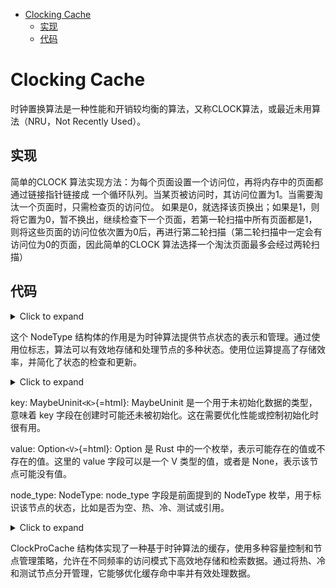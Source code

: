 -   [Clocking Cache](#clocking-cache)
    -   [实现](#实现)
    -   [代码](#代码)

# Clocking Cache

时钟置换算法是一种性能和开销较均衡的算法，又称CLOCK算法，或最近未用算法（NRU，Not
Recently Used）。

## 实现

简单的CLOCK
算法实现方法：为每个页面设置一个访问位，再将内存中的页面都通过链接指针链接成
一个循环队列。当某页被访问时，其访问位置为1。当需要淘汰一个页面时，只需检查页的访问位。
如果是0，就选择该页换出；如果是1，则将它置为0，暂不换出，继续检查下一个页面，若第一轮扫描中所有页面都是1，则将这些页面的访问位依次置为0后，再进行第二轮扫描（第二轮扫描中一定会有访问位为0的页面，因此简单的CLOCK
算法选择一个淘汰页面最多会经过两轮扫描）

## 代码

<details><summary>Click to expand</summary>

``` rs
    struct NodeType: u8 {
        const EMPTY     = 0b00001;
        const HOT       = 0b00010;
        const COLD      = 0b00100;
        const TEST      = 0b01000;
        const MASK      = Self::EMPTY.bits() | Self::HOT.bits() | Self::COLD.bits() | Self::TEST.bits();
        const REFERENCE = 0b10000;
    }
```

</details>

这个 NodeType
结构体的作用是为时钟算法提供节点状态的表示和管理。通过使用位标志，算法可以有效地存储和处理节点的多种状态。使用位运算提高了存储效率，并简化了状态的检查和更新。

<details><summary>Click to expand</summary>

``` rs
struct Node<K, V> {
    key: MaybeUninit<K>,
    value: Option<V>,
    node_type: NodeType,
}
```

</details>

key: MaybeUninit`<K>`{=html}: MaybeUninit
是一个用于未初始化数据的类型，意味着 key
字段在创建时可能还未被初始化。这在需要优化性能或控制初始化时很有用。

value: Option`<V>`{=html}: Option 是 Rust
中的一个枚举，表示可能存在的值或不存在的值。这里的 value 字段可以是一个
V 类型的值，或者是 None，表示该节点可能没有值。

node_type: NodeType: node_type 字段是前面提到的 NodeType
枚举，用于标识该节点的状态，比如是否为空、热、冷、测试或引用。

<details><summary>Click to expand</summary>

``` rs
pub struct ClockProCache<K, V> {
    capacity: usize,
    test_capacity: usize,
    cold_capacity: usize,
    map: HashMap<K, Token>,
    ring: TokenRing,
    nodes: Vec<Node<K, V>>,
    hand_hot: Token,
    hand_cold: Token,
    hand_test: Token,
    count_hot: usize,
    count_cold: usize,
    count_test: usize,
    inserted: u64,
    evicted: u64,
}
```

</details>

ClockProCache
结构体实现了一种基于时钟算法的缓存，使用多种容量控制和节点管理策略，允许在不同频率的访问模式下高效地存储和检索数据。通过将热、冷和测试节点分开管理，它能够优化缓存命中率并有效处理数据。
